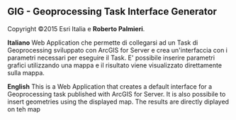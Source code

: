 **GIG** - Geoprocessing Task Interface Generator
--------------------------------------------------

Copyright ©2015 Esri Italia e  **Roberto Palmieri**.  

**Italiano**
Web Application che permette di collegarsi ad un Task di Geoprocessing
sviluppato con ArcGIS for Server e crea un'interfaccia con i parametri necessari 
per eseguire il Task. E' possibile inserire parametri grafici utilizzando una mappa
e il risultato viene visualizzato direttamente sulla mappa.


**English**
This is a Web Application that creates a default interface for a Geoprocessing task
published with ArcGIS for Server. It is also possibile to insert geometries using the 
displayed map. The results are directly diplayed on teh map
